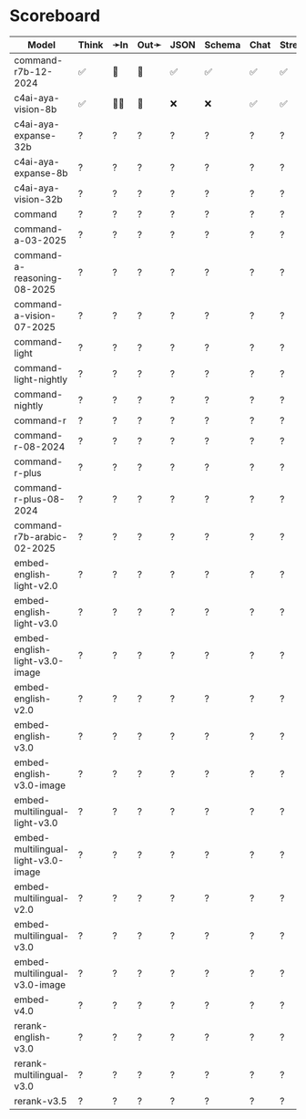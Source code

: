# Scoreboard

| Model                               | Think | ➛In   | Out➛   | JSON | Schema | Chat | Stream | Tool | Batch | Seed | File | Cite | Probs | Limits |
| ----------------------------------- | ----- | ----- | ------ | ---- | ------ | ---- | ------ | ---- | ----- | ---- | ---- | ---- | ----- | ------ |
| command-r7b-12-2024                 | ✅    | 💬    | 💬     | ✅   | ✅     | ✅   | ✅     | ✅💥 | ❌    | ✅   | ❌   | ✅   | ✅    | ❌     |
| c4ai-aya-vision-8b                  | ✅    | 💬📸  | 💬     | ❌   | ❌     | ✅   | ✅     | 💨   | ❌    | ✅   | ❌   | ✅   | ✅    | ❌     |
| c4ai-aya-expanse-32b                | ?     | ?     | ?      | ?    | ?      | ?    | ?      | ?    | ?     | ?    | ?    | ?    | ?     | ?      |
| c4ai-aya-expanse-8b                 | ?     | ?     | ?      | ?    | ?      | ?    | ?      | ?    | ?     | ?    | ?    | ?    | ?     | ?      |
| c4ai-aya-vision-32b                 | ?     | ?     | ?      | ?    | ?      | ?    | ?      | ?    | ?     | ?    | ?    | ?    | ?     | ?      |
| command                             | ?     | ?     | ?      | ?    | ?      | ?    | ?      | ?    | ?     | ?    | ?    | ?    | ?     | ?      |
| command-a-03-2025                   | ?     | ?     | ?      | ?    | ?      | ?    | ?      | ?    | ?     | ?    | ?    | ?    | ?     | ?      |
| command-a-reasoning-08-2025         | ?     | ?     | ?      | ?    | ?      | ?    | ?      | ?    | ?     | ?    | ?    | ?    | ?     | ?      |
| command-a-vision-07-2025            | ?     | ?     | ?      | ?    | ?      | ?    | ?      | ?    | ?     | ?    | ?    | ?    | ?     | ?      |
| command-light                       | ?     | ?     | ?      | ?    | ?      | ?    | ?      | ?    | ?     | ?    | ?    | ?    | ?     | ?      |
| command-light-nightly               | ?     | ?     | ?      | ?    | ?      | ?    | ?      | ?    | ?     | ?    | ?    | ?    | ?     | ?      |
| command-nightly                     | ?     | ?     | ?      | ?    | ?      | ?    | ?      | ?    | ?     | ?    | ?    | ?    | ?     | ?      |
| command-r                           | ?     | ?     | ?      | ?    | ?      | ?    | ?      | ?    | ?     | ?    | ?    | ?    | ?     | ?      |
| command-r-08-2024                   | ?     | ?     | ?      | ?    | ?      | ?    | ?      | ?    | ?     | ?    | ?    | ?    | ?     | ?      |
| command-r-plus                      | ?     | ?     | ?      | ?    | ?      | ?    | ?      | ?    | ?     | ?    | ?    | ?    | ?     | ?      |
| command-r-plus-08-2024              | ?     | ?     | ?      | ?    | ?      | ?    | ?      | ?    | ?     | ?    | ?    | ?    | ?     | ?      |
| command-r7b-arabic-02-2025          | ?     | ?     | ?      | ?    | ?      | ?    | ?      | ?    | ?     | ?    | ?    | ?    | ?     | ?      |
| embed-english-light-v2.0            | ?     | ?     | ?      | ?    | ?      | ?    | ?      | ?    | ?     | ?    | ?    | ?    | ?     | ?      |
| embed-english-light-v3.0            | ?     | ?     | ?      | ?    | ?      | ?    | ?      | ?    | ?     | ?    | ?    | ?    | ?     | ?      |
| embed-english-light-v3.0-image      | ?     | ?     | ?      | ?    | ?      | ?    | ?      | ?    | ?     | ?    | ?    | ?    | ?     | ?      |
| embed-english-v2.0                  | ?     | ?     | ?      | ?    | ?      | ?    | ?      | ?    | ?     | ?    | ?    | ?    | ?     | ?      |
| embed-english-v3.0                  | ?     | ?     | ?      | ?    | ?      | ?    | ?      | ?    | ?     | ?    | ?    | ?    | ?     | ?      |
| embed-english-v3.0-image            | ?     | ?     | ?      | ?    | ?      | ?    | ?      | ?    | ?     | ?    | ?    | ?    | ?     | ?      |
| embed-multilingual-light-v3.0       | ?     | ?     | ?      | ?    | ?      | ?    | ?      | ?    | ?     | ?    | ?    | ?    | ?     | ?      |
| embed-multilingual-light-v3.0-image | ?     | ?     | ?      | ?    | ?      | ?    | ?      | ?    | ?     | ?    | ?    | ?    | ?     | ?      |
| embed-multilingual-v2.0             | ?     | ?     | ?      | ?    | ?      | ?    | ?      | ?    | ?     | ?    | ?    | ?    | ?     | ?      |
| embed-multilingual-v3.0             | ?     | ?     | ?      | ?    | ?      | ?    | ?      | ?    | ?     | ?    | ?    | ?    | ?     | ?      |
| embed-multilingual-v3.0-image       | ?     | ?     | ?      | ?    | ?      | ?    | ?      | ?    | ?     | ?    | ?    | ?    | ?     | ?      |
| embed-v4.0                          | ?     | ?     | ?      | ?    | ?      | ?    | ?      | ?    | ?     | ?    | ?    | ?    | ?     | ?      |
| rerank-english-v3.0                 | ?     | ?     | ?      | ?    | ?      | ?    | ?      | ?    | ?     | ?    | ?    | ?    | ?     | ?      |
| rerank-multilingual-v3.0            | ?     | ?     | ?      | ?    | ?      | ?    | ?      | ?    | ?     | ?    | ?    | ?    | ?     | ?      |
| rerank-v3.5                         | ?     | ?     | ?      | ?    | ?      | ?    | ?      | ?    | ?     | ?    | ?    | ?    | ?     | ?      |
